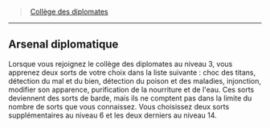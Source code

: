 ﻿> [Collège des diplomates](hd_bard_diplomats.md)

---

## Arsenal diplomatique

Lorsque vous rejoignez le collège des diplomates au niveau 3, vous apprenez deux sorts de votre choix dans la liste suivante : choc des titans, détection du mal et du bien, détection du poison et des maladies, injonction, modifier son apparence, purification de la nourriture et de l'eau. Ces sorts deviennent des sorts de barde, mais ils ne comptent pas dans la limite du nombre de sorts que vous connaissez. Vous choisissez deux sorts supplémentaires au niveau 6 et les deux derniers au niveau 14.

